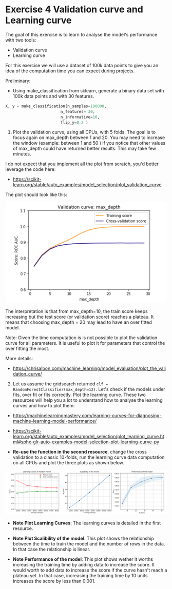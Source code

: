 # Exercise 4 Validation curve and Learning curve

The goal of this exercise is to learn to analyse the model's performance with two tools:

- Validation curve
- Learning curve

For this exercise we will use a dataset of 100k data points to give you an idea of the computation time you can expect during projects.

Preliminary:

- Using make_classification from sklearn, generate a binary data set with 100k data points and with 30 features.

```python
X, y = make_classification(n_samples=100000,
                        n_features= 30,
                        n_informative=10,
                        flip_y=0.2 )
```

1. Plot the validation curve, using all CPUs, with 5 folds. The goal is to focus again on max_depth between 1 and 20.
You may need to increase the window (example: between 1 and 50 ) if you notice that other values of max_depth could have returned better results. This may take few minutes.

I do not expect that you implement all the plot from scratch, you'd better leverage the code here:

- https://scikit-learn.org/stable/auto_examples/model_selection/plot_validation_curve

The plot should look like this:

![alt text][logo_ex5q1]

[logo_ex5q1]: images/w2_day5_ex5_q1.png "Validation curve "

The interpretation is that from max_depth=10, the train score keeps increasing but the test score (or validation score) reaches a plateau. It means that choosing max_depth = 20 may lead to have an over fitted model.

Note: Given the time computation is is not possible to plot the validation curve for all parameters. It is useful to plot it for parameters that control the over fitting the most.

More details:

- https://chrisalbon.com/machine_learning/model_evaluation/plot_the_validation_curve/

2. Let us assume the gridsearch returned `clf = RandomForestClassifier(max_depth=12)`. Let's check if the models under fits, over fit or fits correctly. Plot the learning curve. These two resources will help you a lot to understand how to analyse the learning curves and how to plot them:

- https://machinelearningmastery.com/learning-curves-for-diagnosing-machine-learning-model-performance/

- https://scikit-learn.org/stable/auto_examples/model_selection/plot_learning_curve.html#sphx-glr-auto-examples-model-selection-plot-learning-curve-py

- **Re-use the function in the second resource**, change the cross validation to a classic 10-folds, run the learning curve data computation on all CPUs and plot the three plots as shown below.

![alt text][logo_ex5q2]

[logo_ex5q2]: images/w2_day5_ex5_q2.png "Learning curve "

- **Note Plot Learning Curves**: The learning curves is detailed in the first resource.

- **Note Plot Scalibility of the model**: This plot shows the relationship between the time to train the model and the number of rows in the data. In that case the relationship is linear.

- **Note Performance of the model**: This plot shows wether it worths increasing the training time by adding data to increase the score. It would worth to add data to increase the score if the curve hasn't reach a plateau yet. In that case, increasing the training time by 10 units increases the score by less than 0.001.